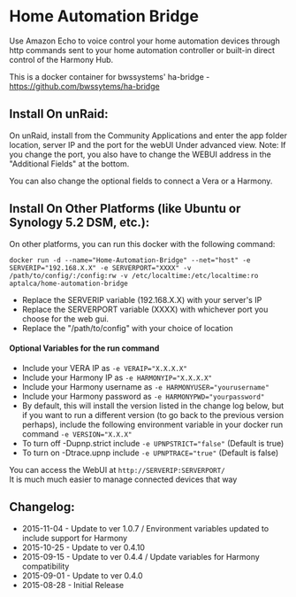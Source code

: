# Home Automation Bridge

Use Amazon Echo to voice control your home automation devices through http commands sent to your home automation controller or built-in direct control of the Harmony Hub.

This is a docker container for bwssystems' ha-bridge - https://github.com/bwssytems/ha-bridge

## Install On unRaid:

On unRaid, install from the Community Applications and enter the app folder location, server IP and the port for the webUI Under advanced view. Note: If you change the port, you also have to change the WEBUI address in the "Additional Fields" at the bottom. 
  
You can also change the optional fields to connect a Vera or a Harmony.


## Install On Other Platforms (like Ubuntu or Synology 5.2 DSM, etc.):

On other platforms, you can run this docker with the following command:

```docker run -d --name="Home-Automation-Bridge" --net="host" -e SERVERIP="192.168.X.X" -e SERVERPORT="XXXX" -v /path/to/config/:/config:rw -v /etc/localtime:/etc/localtime:ro aptalca/home-automation-bridge```

- Replace the SERVERIP variable (192.168.X.X) with your server's IP
- Replace the SERVERPORT variable (XXXX) with whichever port you choose for the web gui.
- Replace the "/path/to/config" with your choice of location

#### Optional Variables for the run command
- Include your VERA IP as `-e VERAIP="X.X.X.X"`
- Include your Harmony IP as `-e HARMONYIP="X.X.X.X"`
- Include your Harmony username as `-e HARMONYUSER="yourusername"`
- Include your Harmony password as `-e HARMONYPWD="yourpassword"`
- By default, this will install the version listed in the change log below, but if you want to run a different version (to go back to the previous version perhaps), include the following environment variable in your docker run command `-e VERSION="X.X.X"`
- To turn off -Dupnp.strict include `-e UPNPSTRICT="false"` (Default is true)
- To turn on -Dtrace.upnp include `-e UPNPTRACE="true"` (Default is false)
  
You can access the WebUI at `http://SERVERIP:SERVERPORT/`  
It is much much easier to manage connected devices that way
  
## Changelog:  
- 2015-11-04 - Update to ver 1.0.7 / Environment variables updated to include support for Harmony
- 2015-10-25 - Update to ver 0.4.10  
- 2015-09-15 - Update to ver 0.4.4 / Update variables for Harmony compatibility  
- 2015-09-01 - Update to ver 0.4.0  
- 2015-08-28 - Initial Release
